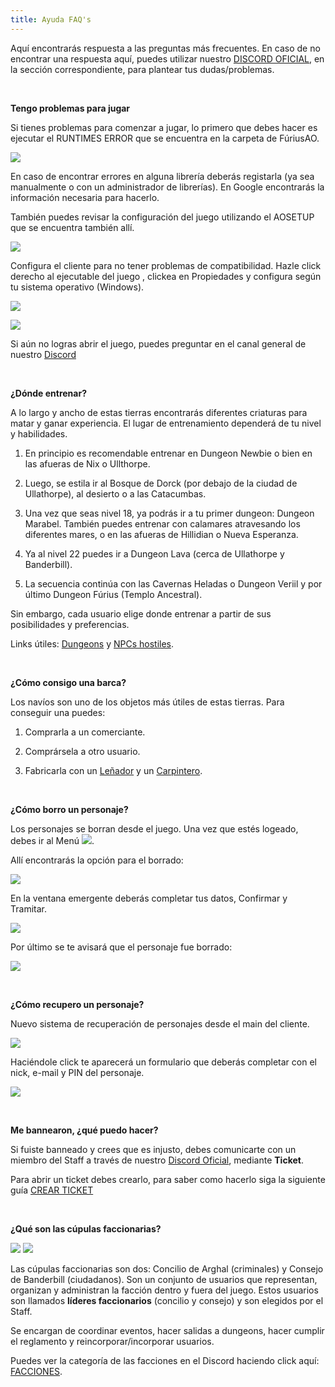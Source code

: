 ```yaml
---
title: Ayuda FAQ's
---
```


Aquí encontrarás respuesta a las preguntas más frecuentes. En caso de no encontrar una respuesta aquí, puedes utilizar nuestro [DISCORD OFICIAL](https://discord.gg/furiusao), en la sección correspondiente, para plantear tus dudas/problemas.

<br />

**Tengo problemas para jugar**

Si tienes problemas para comenzar a jugar, lo primero que debes hacer es ejecutar el RUNTIMES ERROR que se encuentra en la carpeta de FúriusAO.

![](images/ayuda/runtimes.png)  
  

En caso de encontrar errores en alguna librería deberás registarla (ya sea manualmente o con un administrador de librerías). En Google encontrarás la información necesaria para hacerlo.

También puedes revisar la configuración del juego utilizando el AOSETUP que se encuentra también allí.

![](images/ayuda/aosetup.png)  
  

Configura el cliente para no tener problemas de compatibilidad. Hazle click derecho al ejecutable del juego , clickea en Propiedades y configura según tu sistema operativo (Windows).

![](images/ayuda/ejecutable.png)  
  
![](images/ayuda/configuracion.png)  
  

Si aún no logras abrir el juego, puedes preguntar en el canal general de nuestro [Discord](https://discord.gg/furiusao)

<br />

**¿Dónde entrenar?**

A lo largo y ancho de estas tierras encontrarás diferentes criaturas para matar y ganar experiencia. El lugar de entrenamiento dependerá de tu nivel y habilidades.

1. En principio es recomendable entrenar en Dungeon Newbie o bien en las afueras de Nix o Ullthorpe.
 
2. Luego, se estila ir al Bosque de Dorck (por debajo de la ciudad de Ullathorpe), al desierto o a las Catacumbas.
 
3. Una vez que seas nivel 18, ya podrás ir a tu primer dungeon: Dungeon Marabel. También puedes entrenar con calamares atravesando los diferentes mares, o en las afueras de Hillidian o Nueva Esperanza.
 
4. Ya al nivel 22 puedes ir a Dungeon Lava (cerca de Ullathorpe y Banderbill).
 
5. La secuencia continúa con las Cavernas Heladas o Dungeon Veriil y por último Dungeon Fúrius (Templo Ancestral).

Sin embargo, cada usuario elige donde entrenar a partir de sus posibilidades y preferencias.

Links útiles: [Dungeons](/dungeons) y [NPCs hostiles](/npcs_hostiles).

<br />

**¿Cómo consigo una barca?**

Los navíos son uno de los objetos más útiles de estas tierras. Para conseguir una puedes:

1. Comprarla a un comerciante.

2. Comprársela a otro usuario.

3. Fabricarla con un [Leñador](/lenador) y un [Carpintero](/carpintero).

<br />

**¿Cómo borro un personaje?**

Los personajes se borran desde el juego. Una vez que estés logeado, debes ir al Menú ![](images/ayuda/menu.png).

Allí encontrarás la opción para el borrado:

![](images/ayuda/borrar.png)  
  

En la ventana emergente deberás completar tus datos, Confirmar y Tramitar.

![](images/ayuda/ventana.png)  
  

Por último se te avisará que el personaje fue borrado:

![](images/ayuda/exito.png)  
  
<br />

**¿Cómo recupero un personaje?**

Nuevo sistema de recuperación de personajes desde el main del cliente.

![](images/ayuda/recu1.png)  
  

Haciéndole click te aparecerá un formulario que deberás completar con el nick, e-mail y PIN del personaje.

![](images/ayuda/recu2.png)

<br />

**Me bannearon, ¿qué puedo hacer?**

Si fuiste banneado y crees que es injusto, debes comunicarte con un miembro del Staff a través de nuestro [Discord Oficial](https://discord.furiusao.com.ar), mediante **Ticket**.

Para abrir un ticket debes crearlo, para saber como hacerlo siga la siguiente guía [CREAR TICKET](https://discord.com/channels/446089979500822528/715713754989461616)

<br />

**¿Qué son las cúpulas faccionarias?**

![](images/crimi.png) ![](images/ciuda.png)

Las cúpulas faccionarias son dos: Concilio de Arghal (criminales) y Consejo de Banderbill (ciudadanos). Son un conjunto de usuarios que representan, organizan y administran la facción dentro y fuera del juego. Estos usuarios son llamados **líderes faccionarios** (concilio y consejo) y son elegidos por el Staff.

Se encargan de coordinar eventos, hacer salidas a dungeons, hacer cumplir el reglamento y reincorporar/incorporar usuarios.

Puedes ver la categoría de las facciones en el Discord haciendo click aquí: [FACCIONES](https://discord.com/channels/446089979500822528/952610589954428969).